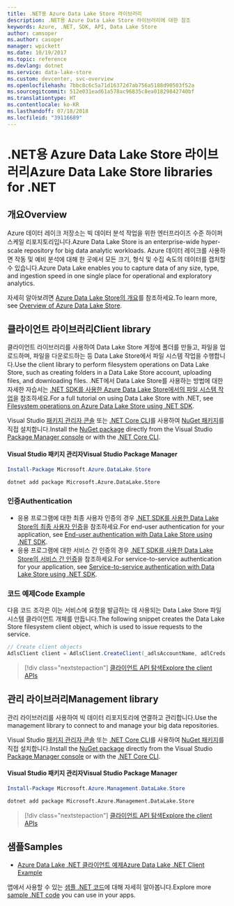 ```yaml
---
title: .NET용 Azure Data Lake Store 라이브러리
description: .NET용 Azure Data Lake Store 라이브러리에 대한 참조
keywords: Azure, .NET, SDK, API, Data Lake Store
author: camsoper
ms.author: casoper
manager: wpickett
ms.date: 10/19/2017
ms.topic: reference
ms.devlang: dotnet
ms.service: data-lake-store
ms.custom: devcenter, svc-overview
ms.openlocfilehash: 7bbc8c6c5a71d16372d7ab756a5188d90503f52a
ms.sourcegitcommit: 512e031ead61a578ac96835c8ea01829842740bf
ms.translationtype: HT
ms.contentlocale: ko-KR
ms.lasthandoff: 07/18/2018
ms.locfileid: "39116689"
---
```

# <a name="azure-data-lake-store-libraries-for-net"></a><span data-ttu-id="ca77c-104">.NET용 Azure Data Lake Store 라이브러리</span><span class="sxs-lookup"><span data-stu-id="ca77c-104">Azure Data Lake Store libraries for .NET</span></span>

## <a name="overview"></a><span data-ttu-id="ca77c-105">개요</span><span class="sxs-lookup"><span data-stu-id="ca77c-105">Overview</span></span>

<span data-ttu-id="ca77c-106">Azure 데이터 레이크 저장소는 빅 데이터 분석 작업을 위한 엔터프라이즈 수준 하이퍼 스케일 리포지토리입니다.</span><span class="sxs-lookup"><span data-stu-id="ca77c-106">Azure Data Lake Store is an enterprise-wide hyper-scale repository for big data analytic workloads.</span></span> <span data-ttu-id="ca77c-107">Azure 데이터 레이크를 사용하면 작동 및 예비 분석에 대해 한 곳에서 모든 크기, 형식 및 수집 속도의 데이터를 캡처할 수 있습니다.</span><span class="sxs-lookup"><span data-stu-id="ca77c-107">Azure Data Lake enables you to capture data of any size, type, and ingestion speed in one single place for operational and exploratory analytics.</span></span>

<span data-ttu-id="ca77c-108">자세히 알아보려면 [Azure Data Lake Store의 개요](/azure/data-lake-store/data-lake-store-overview)를 참조하세요.</span><span class="sxs-lookup"><span data-stu-id="ca77c-108">To learn more, see [Overview of Azure Data Lake Store](/azure/data-lake-store/data-lake-store-overview).</span></span>

## <a name="client-library"></a><span data-ttu-id="ca77c-109">클라이언트 라이브러리</span><span class="sxs-lookup"><span data-stu-id="ca77c-109">Client library</span></span>

<span data-ttu-id="ca77c-110">클라이언트 라이브러리를 사용하여 Data Lake Store 계정에 폴더를 만들고, 파일을 업로드하며, 파일을 다운로드하는 등 Data Lake Store에서 파일 시스템 작업을 수행합니다.</span><span class="sxs-lookup"><span data-stu-id="ca77c-110">Use the client library to perform filesystem operations on Data Lake Store, such as creating folders in a Data Lake Store account, uploading files, and downloading files.</span></span>  <span data-ttu-id="ca77c-111">.NET에서 Data Lake Store를 사용하는 방법에 대한 자세한 자습서는 [.NET SDK를 사용한 Azure Data Lake Store에서의 파일 시스템 작업](/azure/data-lake-store/data-lake-store-data-operations-net-sdk)을 참조하세요.</span><span class="sxs-lookup"><span data-stu-id="ca77c-111">For a full tutorial on using Data Lake Store with .NET, see [Filesystem operations on Azure Data Lake Store using .NET SDK](/azure/data-lake-store/data-lake-store-data-operations-net-sdk).</span></span>

<span data-ttu-id="ca77c-112">Visual Studio [패키지 관리자 콘솔][PackageManager] 또는 [.NET Core CLI][DotNetCLI]를 사용하여 [NuGet 패키지](https://www.nuget.org/packages/Microsoft.Azure.Management.DataLake.Store)를 직접 설치합니다.</span><span class="sxs-lookup"><span data-stu-id="ca77c-112">Install the [NuGet package](https://www.nuget.org/packages/Microsoft.Azure.Management.DataLake.Store) directly from the Visual Studio [Package Manager console][PackageManager] or with the [.NET Core CLI][DotNetCLI].</span></span>

#### <a name="visual-studio-package-manager"></a><span data-ttu-id="ca77c-113">Visual Studio 패키지 관리자</span><span class="sxs-lookup"><span data-stu-id="ca77c-113">Visual Studio Package Manager</span></span>

```powershell
Install-Package Microsoft.Azure.DataLake.Store
```

```bash
dotnet add package Microsoft.Azure.DataLake.Store
```
### <a name="authentication"></a><span data-ttu-id="ca77c-114">인증</span><span class="sxs-lookup"><span data-stu-id="ca77c-114">Authentication</span></span>

* <span data-ttu-id="ca77c-115">응용 프로그램에 대한 최종 사용자 인증의 경우 [.NET SDK를 사용한 Data Lake Store의 최종 사용자 인증](/azure/data-lake-store/data-lake-store-end-user-authenticate-net-sdk)을 참조하세요.</span><span class="sxs-lookup"><span data-stu-id="ca77c-115">For end-user authentication for your application, see [End-user authentication with Data Lake Store using .NET SDK](/azure/data-lake-store/data-lake-store-end-user-authenticate-net-sdk).</span></span>
* <span data-ttu-id="ca77c-116">응용 프로그램에 대한 서비스 간 인증의 경우 [.NET SDK를 사용한 Data Lake Store의 서비스 간 인증](/azure/data-lake-store/data-lake-store-service-to-service-authenticate-net-sdk)을 참조하세요.</span><span class="sxs-lookup"><span data-stu-id="ca77c-116">For service-to-service authentication for your application, see [Service-to-service authentication with Data Lake Store using .NET SDK](/azure/data-lake-store/data-lake-store-service-to-service-authenticate-net-sdk).</span></span>

### <a name="code-example"></a><span data-ttu-id="ca77c-117">코드 예제</span><span class="sxs-lookup"><span data-stu-id="ca77c-117">Code Example</span></span>

<span data-ttu-id="ca77c-118">다음 코드 조각은 이는 서비스에 요청을 발급하는 데 사용되는 Data Lake Store 파일 시스템 클라이언트 개체를 만듭니다.</span><span class="sxs-lookup"><span data-stu-id="ca77c-118">The following snippet creates the Data Lake Store filesystem client object, which is used to issue requests to the service.</span></span>

```csharp
// Create client objects
AdlsClient client = AdlsClient.CreateClient(_adlsAccountName, adlCreds);
```

> [!div class="nextstepaction"]
> [<span data-ttu-id="ca77c-119">클라이언트 API 탐색</span><span class="sxs-lookup"><span data-stu-id="ca77c-119">Explore the client APIs</span></span>](/dotnet/api/overview/azure/datalakestore/client)


## <a name="management-library"></a><span data-ttu-id="ca77c-120">관리 라이브러리</span><span class="sxs-lookup"><span data-stu-id="ca77c-120">Management library</span></span>

<span data-ttu-id="ca77c-121">관리 라이브러리를 사용하여 빅 데이터 리포지토리에 연결하고 관리합니다.</span><span class="sxs-lookup"><span data-stu-id="ca77c-121">Use the management library to connect to and manage your big data repositories.</span></span>

<span data-ttu-id="ca77c-122">Visual Studio [패키지 관리자 콘솔][PackageManager] 또는 [.NET Core CLI][DotNetCLI]를 사용하여 [NuGet 패키지](https://www.nuget.org/packages/Microsoft.Azure.Management.DataLake.Store)를 직접 설치합니다.</span><span class="sxs-lookup"><span data-stu-id="ca77c-122">Install the [NuGet package](https://www.nuget.org/packages/Microsoft.Azure.Management.DataLake.Store) directly from the Visual Studio [Package Manager console][PackageManager] or with the [.NET Core CLI][DotNetCLI].</span></span>

#### <a name="visual-studio-package-manager"></a><span data-ttu-id="ca77c-123">Visual Studio 패키지 관리자</span><span class="sxs-lookup"><span data-stu-id="ca77c-123">Visual Studio Package Manager</span></span>

```powershell
Install-Package Microsoft.Azure.Management.DataLake.Store
```

```bash
dotnet add package Microsoft.Azure.Management.DataLake.Store
```

> [!div class="nextstepaction"]
> [<span data-ttu-id="ca77c-124">클라이언트 API 탐색</span><span class="sxs-lookup"><span data-stu-id="ca77c-124">Explore the client APIs</span></span>](/dotnet/api/overview/azure/datalakestore/management)


## <a name="samples"></a><span data-ttu-id="ca77c-125">샘플</span><span class="sxs-lookup"><span data-stu-id="ca77c-125">Samples</span></span>

* [<span data-ttu-id="ca77c-126">Azure Data Lake .NET 클라이언트 예제</span><span class="sxs-lookup"><span data-stu-id="ca77c-126">Azure Data Lake .NET Client Example</span></span>](https://azure.microsoft.com/resources/samples/data-lake-dotnet-client/)

<span data-ttu-id="ca77c-127">앱에서 사용할 수 있는 [샘플 .NET 코드](https://azure.microsoft.com/resources/samples/?platform=dotnet)에 대해 자세히 알아봅니다.</span><span class="sxs-lookup"><span data-stu-id="ca77c-127">Explore more [sample .NET code](https://azure.microsoft.com/resources/samples/?platform=dotnet) you can use in your apps.</span></span>

[PackageManager]: https://docs.microsoft.com/nuget/tools/package-manager-console
[DotNetCLI]: https://docs.microsoft.com/dotnet/core/tools/dotnet-add-package
